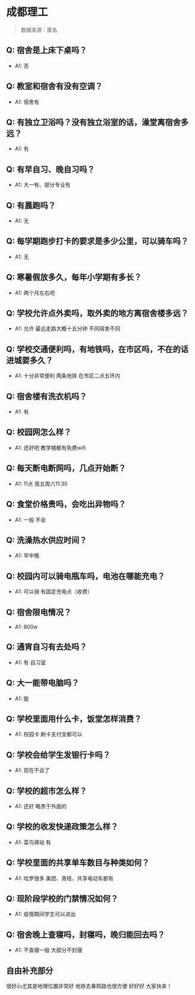 # 成都理工

> 数据来源：匿名

## Q: 宿舍是上床下桌吗？

- A1: 否

## Q: 教室和宿舍有没有空调？

- A1: 宿舍有

## Q: 有独立卫浴吗？没有独立浴室的话，澡堂离宿舍多远？

- A1: 有

## Q: 有早自习、晚自习吗？

- A1: 大一有、部分专业有

## Q: 有晨跑吗？

- A1: 无

## Q: 每学期跑步打卡的要求是多少公里，可以骑车吗？

- A1: 无

## Q: 寒暑假放多久，每年小学期有多长？

- A1: 两个月左右吧

## Q: 学校允许点外卖吗，取外卖的地方离宿舍楼多远？

- A1: 允许 最远走路大概十五分钟 不同宿舍不同

## Q: 学校交通便利吗，有地铁吗，在市区吗，不在的话进城要多久？

- A1: 十分非常便利 两条地铁 在市区二点五环内

## Q: 宿舍楼有洗衣机吗？

- A1: 有

## Q: 校园网怎么样？

- A1: 还好吧 教学楼都有免费wifi

## Q: 每天断电断网吗，几点开始断？

- A1: 11点 周五周六11:30

## Q: 食堂价格贵吗，会吃出异物吗？

- A1: 一般 不会

## Q: 洗澡热水供应时间？

- A1: 早中晚

## Q: 校园内可以骑电瓶车吗，电池在哪能充电？

- A1: 可以骑 有固定充电点（收费）

## Q: 宿舍限电情况？

- A1: 800w

## Q: 通宵自习有去处吗？

- A1: 有 自习室

## Q: 大一能带电脑吗？

- A1: 能

## Q: 学校里面用什么卡，饭堂怎样消费？

- A1: 校园卡 刷卡支付宝都可以

## Q: 学校会给学生发银行卡吗？

- A1: 现在不会了

## Q: 学校的超市怎么样？

- A1: 还好 略贵于外面的

## Q: 学校的收发快递政策怎么样？

- A1: 菜鸟驿站 有

## Q: 学校里面的共享单车数目与种类如何？

- A1: 哈罗很多 美团、青桔、共享电动车都有

## Q: 现阶段学校的门禁情况如何？

- A1: 疫情期间学生可以进出

## Q: 宿舍晚上查寝吗，封寝吗，晚归能回去吗？

- A1: 不查寝一般 大部分不封寝

## 自由补充部分

很好👍尤其是地理位置非常好 地铁去春熙路也很方便 好好好 大家快来！